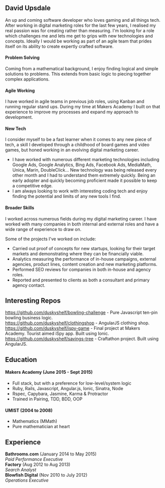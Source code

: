 ## David Upsdale

An up and coming software developer who loves gaming and all things tech. After working in digital marketing roles for the last few years, I realised my real passion was for creating rather than measuring. I'm looking for a role which challenges me and lets me get to grips with new technologies and concepts. Ideally I would be working as part of an agile team that prides itself on its ability to create expertly crafted software.


#### Problem Solving

Coming from a mathematical background, I enjoy finding logical and simple solutions to problems. This extends from basic logic to piecing together complex applications.

#### Agile Working

I have worked in agile teams in previous job roles, using Kanban and running regular stand ups. During my time at Makers Academy I built on that experience to improve my processes and expand my approach to development.

#### New Tech

I consider myself to be a fast learner when it comes to any new piece of tech, a skill I developed through a childhood of board games and video games, but honed working in an evolving digital marketing career.
- I have worked with numerous different marketing technologies including Google Ads, Google Analytics,
  Bing Ads, Facebook Ads, MediaMath, Unica, Marin, DoubleClick... New technology was being released every other month and I had to understand them extremely quickly. Being an early adopter and quickly becoming proficient made it possible to keep a competitive edge.
- I am always looking to work with interesting coding tech and enjoy finding the potential and limits of any new tools I find.

#### Broader Skills

I worked across numerous fields during my digital marketing career. I have worked with many companies in both internal and external roles and have a wide range of experience to draw on.

Some of the projects I've worked on include:
- Carried out proof of concepts for new startups, looking for their target markets and demonstrating where they can be financially viable.
- Analytics measuring the performance of in-house campaigns, external agencies, product lines, content creation and new marketing platforms.
- Performed SEO reviews for companies in both in-house and agency roles.
- Reported and presented to clients as both a consultant and primary agency contact.

## Interesting Repos

https://github.com/duskyshelf/bowling-challenge - Pure Javascript ten-pin bowling business logic.  
https://github.com/duskyshelf/clothingshop - AngularJS clothing shop.  
https://github.com/duskyshelf/ispy-game - Final project at Makers Academy. Tourist aimed iSpy app. Built using Ionic.  
https://github.com/duskyshelf/savings-tree - Craftathon project. Built using AngularJS.  

## Education

#### Makers Academy (June 2015 - Sept 2015)

- Full stack, but with a preference for low-level/system logic
- Ruby, Rails, Javascript, Angular.js, Ionic, Sinatra, Node
- Rspec, Capybara, Jasmine, Karma & Protractor
- Trained in Pairing, TDD, BDD, OOP

#### UMIST (2004 to 2008)

- Mathematics (MMath)
- Pure mathematician at heart

## Experience

**Bathrooms.com** (January 2014 to May 2015)  
*Paid Performance Executive*  
**Factory** (Aug 2012 to Aug 2013)  
*Search Analyst*  
**Blowfish Digital** (Nov 2010 to July 2012)  
*Operations Executive*  
